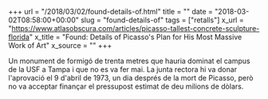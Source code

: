 +++
url = "/2018/03/02/found-details-of.html"
title = ""
date = "2018-03-02T08:58:00+00:00"
slug = "found-details-of"
tags = ["retalls"]
x_url = "https://www.atlasobscura.com/articles/picasso-tallest-concrete-sculpture-florida"
x_title = "Found: Details of Picasso's Plan for His Most Massive Work of Art"
x_source = ""
+++


Un monument de formigó de trenta metres que hauria dominat el campus de la USF a Tampa i que no es va fer mai. La junta rectora hi va donar l'aprovació el 9 d'abril de 1973, un dia després de la mort de Picasso, però no va acceptar finançar el pressupost estimat de deu milions de dòlars.

